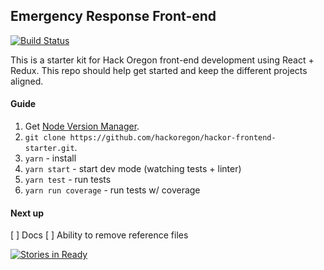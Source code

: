 ## Emergency Response Front-end

[![Build Status](https://travis-ci.org/hackoregon/emergency-response-frontend.svg?branch=master)](https://travis-ci.org/hackoregon/emergency-response-frontend)

This is a starter kit for Hack Oregon front-end development using React + Redux.
This repo should help get started and keep the different projects aligned.

#### Guide

1. Get [Node Version Manager](https://github.com/creationix/nvm).
2. `git clone https://github.com/hackoregon/hackor-frontend-starter.git`.
3. `yarn` - install
4. `yarn start` - start dev mode (watching tests + linter)
5. `yarn test` - run tests
6. `yarn run coverage` - run tests w/ coverage

#### Next up

[ ] Docs
[ ] Ability to remove reference files

[![Stories in Ready](https://badge.waffle.io/hackoregon/hackoregon-frontend-starter.png?label=ready&title=Ready)](http://waffle.io/hackoregon/hackoregon-frontend-starter)
